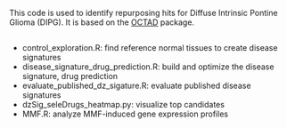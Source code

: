 This code is used to identify repurposing hits for Diffuse Intrinsic Pontine Glioma (DIPG). It is based on the  [OCTAD](https://github.com/Bin-Chen-Lab/octad) package. 
## 
* control_exploration.R: find reference normal tissues to create disease signatures
* disease_signature_drug_prediction.R: build and optimize the disease signature, drug prediction
* evaluate_published_dz_sigature.R: evaluate published disease signatures
* dzSig_seleDrugs_heatmap.py: visualize top candidates
* MMF.R: analyze MMF-induced gene expression profiles
